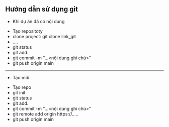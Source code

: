 Hướng dẫn sử dụng git
---------------------------
- Khi dự án đã có nội dung
+ Tạo repositoty
+ clone project: git clone link_git
+ ....
+ git status
+ git add.
+ git commit -m "...<nội dung ghi chú>"
+ git push origin main

------------
- Tạo mới
+ Tạo repo
+ git init
+ git status
+ git add.
+ git commit -m "...<nội dung ghi chú>"
+ git remote add origin https://.....
+ git push origin main

